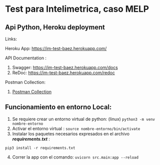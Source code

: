 # Test para Intelimetrica, caso MELP  
## Api Python, Heroku deployment


Links:

Heroku App: https://im-test-baez.herokuapp.com/

API Documentation : 
 1. Swagger: https://im-test-baez.herokuapp.com/docs
 2. ReDoc: https://im-test-baez.herokuapp.com/redoc

Postman Collection: 
  1. [Postman Collection](https://www.postman.com/science-astronaut-80467714/workspace/im-test-baez/collection/20549891-c8d89fe8-1138-4766-9c39-ce322cd4835d?action=share&creator=20549891)

##

## Funcionamiento en entorno Local:

1. Se requiere crear un entorno virtual de python: (linux) `python3 -m venv nombre-entorno`
2. Activar el entorno virtual : `source nombre-entorno/bin/activate`
3. Instalar los paquetes necesarios expresados en el archivo ***requirements.txt*** : 

  `pip3 install -r requirements.txt`
  
  4. Correr la app con el comando: `uvicorn src.main:app --reload`
